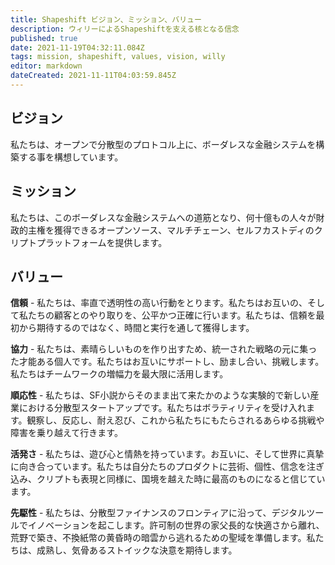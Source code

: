 ```yaml
---
title: Shapeshift ビジョン、ミッション、バリュー
description: ウィリーによるShapeshiftを支える核となる信念
published: true
date: 2021-11-19T04:32:11.084Z
tags: mission, shapeshift, values, vision, willy
editor: markdown
dateCreated: 2021-11-11T04:03:59.845Z
---
```


## ビジョン
私たちは、オープンで分散型のプロトコル上に、ボーダレスな金融システムを構築する事を構想しています。

## ミッション
私たちは、このボーダレスな金融システムへの道筋となり、何十億もの人々が財政的主権を獲得できるオープンソース、マルチチェーン、セルフカストディのクリプトプラットフォームを提供します。

## バリュー

**信頼** - 私たちは、率直で透明性の高い行動をとります。私たちはお互いの、そして私たちの顧客とのやり取りを、公平かつ正確に行います。私たちは、信頼を最初から期待するのではなく、時間と実行を通して獲得します。

**協力** - 私たちは、素晴らしいものを作り出すため、統一された戦略の元に集った才能ある個人です。私たちはお互いにサポートし、励まし合い、挑戦します。私たちはチームワークの増幅力を最大限に活用します。

**順応性** - 私たちは、SF小説からそのまま出て来たかのような実験的で新しい産業における分散型スタートアップです。私たちはボラティリティを受け入れます。観察し、反応し、耐え忍び、これから私たちにもたらされるあらゆる挑戦や障害を乗り越えて行きます。

**活発さ** - 私たちは、遊び心と情熱を持っています。お互いに、そして世界に真摯に向き合っています。私たちは自分たちのプロダクトに芸術、個性、信念を注ぎ込み、クリプトも表現と同様に、国境を越えた時に最高のものになると信じています。

**先駆性** - 私たちは、分散型ファイナンスのフロンティアに沿って、デジタルツールでイノベーションを起こします。許可制の世界の家父長的な快適さから離れ、荒野で築き、不換紙幣の黄昏時の暗雲から逃れるための聖域を準備します。私たちは、成熟し、気骨あるストイックな決意を期待します。